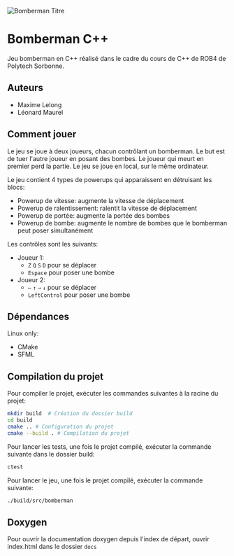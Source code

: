 ![Bomberman Titre](https://upload.wikimedia.org/wikipedia/fr/thumb/a/a5/Bomberman_Logo.svg/1280px-Bomberman_Logo.svg.png)
# Bomberman C++
Jeu bomberman en C++ réalisé dans le cadre du cours de C++ de ROB4 de Polytech Sorbonne.

## Auteurs
- Maxime Lelong
- Léonard Maurel

## Comment jouer
Le jeu se joue à deux joueurs, chacun contrôlant un bomberman. Le but est de tuer l'autre joueur en posant des bombes. Le joueur qui meurt en premier perd la partie.
Le jeu se joue en local, sur le même ordinateur.

Le jeu contient 4 types de powerups qui apparaissent en détruisant les blocs:
- Powerup de vitesse: augmente la vitesse de déplacement
- Powerup de ralentissement: ralentit la vitesse de déplacement 
- Powerup de portée: augmente la portée des bombes
- Powerup de bombe: augmente le nombre de bombes que le bomberman peut poser simultanément

Les contrôles sont les suivants:
- Joueur 1:
    - `Z` `Q` `S` `D` pour se déplacer
    - `Espace` pour poser une bombe
- Joueur 2:
    - `←` `↑` `→` `↓` pour se déplacer
    - `LeftControl` pour poser une bombe


## Dépendances
Linux only:
- CMake
- SFML

## Compilation du projet
Pour compiler le projet, exécuter les commandes suivantes à la racine du projet:
```bash
mkdir build  # Création du dossier build
cd build
cmake .. # Configuration du projet
cmake --build . # Compilation du projet
```
Pour lancer les tests, une fois le projet compilé, exécuter la commande suivante dans le dossier build:
```bash
ctest
```

Pour lancer le jeu, une fois le projet compilé, exécuter la commande suivante:
```bash
./build/src/bomberman
```

## Doxygen
Pour ouvrir la documentation doxygen depuis l'index de départ, ouvrir index.html dans le dossier `docs`
